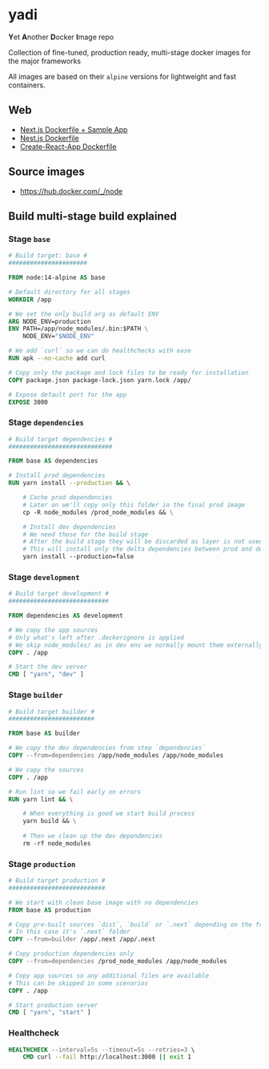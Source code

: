 # yadi

**Y**et **A**nother **D**ocker **I**mage repo

Collection of fine-tuned, production ready, multi-stage docker images for the major frameworks

All images are based on their `alpine` versions for lightweight and fast containers.

## Web

- [Next.js Dockerfile + Sample App](./web/next.js/)
- [Nest.js Dockerfile](./web/nest.js/)
- [Create-React-App Dockerfile](./web/create-react-app/)

## Source images

- https://hub.docker.com/_/node

## Build multi-stage build explained

### Stage `base`

```Dockerfile
# Build target: base #
######################

FROM node:14-alpine AS base

# Default directory for all stages
WORKDIR /app

# We set the only build arg as default ENV
ARG NODE_ENV=production
ENV PATH=/app/node_modules/.bin:$PATH \
    NODE_ENV="$NODE_ENV"

# We add `curl` so we can do healthchecks with ease
RUN apk --no-cache add curl

# Copy only the package and lock files to be ready for installation
COPY package.json package-lock.json yarn.lock /app/

# Expose default port for the app
EXPOSE 3000
```

### Stage `dependencies`

```Dockerfile
# Build target dependencies #
#############################

FROM base AS dependencies

# Install prod dependencies
RUN yarn install --production && \

    # Cache prod dependencies
    # Later on we'll copy only this folder in the final prod image
    cp -R node_modules /prod_node_modules && \

    # Install dev dependencies
    # We need those for the build stage
    # After the build stage they will be discarded as layer is not used anymore
    # This will install only the delta dependencies between prod and dev
    yarn install --production=false
```


### Stage `development`

```Dockerfile
# Build target development #
############################

FROM dependencies AS development

# We copy the app sources
# Only what's left after .dockerignore is applied
# We skip node_modules/ as in dev env we normally mount them externally
COPY . /app

# Start the dev server
CMD [ "yarn", "dev" ]
```

### Stage `builder`

```Dockerfile
# Build target builder #
########################

FROM base AS builder

# We copy the dev dependencies from step `dependencies`
COPY --from=dependencies /app/node_modules /app/node_modules

# We copy the sources
COPY . /app

# Run lint so we fail early on errors
RUN yarn lint && \

    # When everything is good we start build process
    yarn build && \
    
    # Then we clean up the dev dependencies
    rm -rf node_modules
```

### Stage `production`

```Dockerfile
# Build target production #
###########################

# We start with clean base image with no dependencies
FROM base AS production

# Copy pre-built sources `dist`, `build` or `.next` depending on the framework
# In this case it's `.next` folder
COPY --from=builder /app/.next /app/.next

# Copy production dependencies only
COPY --from=dependencies /prod_node_modules /app/node_modules

# Copy app sources so any additional files are available
# This can be skipped in some scenarios
COPY . /app

# Start production server
CMD [ "yarn", "start" ]
```

### Healthcheck

```Dockerfile
HEALTHCHECK --interval=5s --timeout=5s --retries=3 \
    CMD curl --fail http://localhost:3000 || exit 1
```
